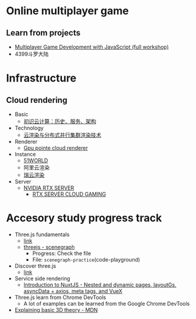 # Online multiplayer game
## Learn from projects
- [Multiplayer Game Development with JavaScript (full workshop)](https://www.youtube.com/watch?v=NvkM1immvWo)
- 4399斗罗大陆


# Infrastructure
## Cloud rendering
- Basic
  - [初识云计算：历史、服务、架构](https://zhuanlan.zhihu.com/p/72482251)
- Technology
  - [云渲染与分布式并行集群渲染技术](https://blog.csdn.net/gridrender/article/details/51724033)
- Renderer
  - [Gpu pointe cloud renderer](https://github.com/ValentinKraft/UE4_GPUPointCloudRenderer)
- Instance
  - [51WORLD](https://www.51hitech.com/)
  - 阿里云渲染
  - [瑞云渲染](https://www.renderbus.com/pricing.html)
- Server
  - [NVIDIA RTX SERVER](https://www.nvidia.com/en-us/data-center/rtx-server-gaming/)
    - [RTX SERVER CLOUD GAMING ](https://www.nvidia.com/content/dam/en-zz/Solutions/Data-Center/cloud-gaming-server/geforce-now-rtx-server-gaming-datasheet.pdf)
# Accesory study progress track
- Three.js fundamentals
  - [link](https://threejsfundamentals.org/)
  - [threejs - scenegraph](https://threejsfundamentals.org/threejs/lessons/threejs-scenegraph.html)
    - Progress: Check the file 
    - File: `scenegraph-practice`(code-playground)
- Discover three.js
  - [link](https://discoverthreejs.com/)
- Service side rendering
  - [Introduction to NuxtJS - Nested and dynamic pages, layoutGs, asyncData + axios, meta tags, and VueX](https://www.youtube.com/watch?v=NS0io3Z75GI)
- Three.js learn from Chrome DevTools
  - A lot of examples can be learned from the Google Chrome DevTools
- [Explaining basic 3D theory - MDN](https://developer.mozilla.org/en-US/docs/Games/Techniques/3D_on_the_web/Basic_theory)